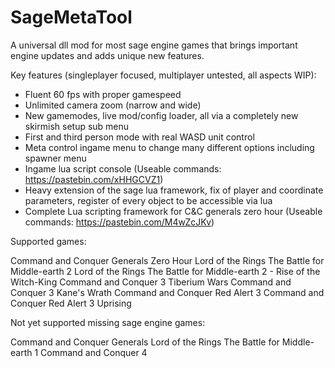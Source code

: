 # SageMetaTool
A universal dll mod for most sage engine games that brings important engine updates and adds unique new features.


Key features (singleplayer focused, multiplayer untested, all aspects WIP):
- Fluent 60 fps with proper gamespeed
- Unlimited camera zoom (narrow and wide)
- New gamemodes, live mod/config loader, all via a completely new skirmish setup sub menu
- First and third person mode with real WASD unit control
- Meta control ingame menu to change many different options including spawner menu
- Ingame lua script console (Useable commands: https://pastebin.com/xHHGCVZ1)
- Heavy extension of the sage lua framework, fix of player and coordinate parameters, register of every object to be accessible via lua
- Complete Lua scripting framework for C&C generals zero hour (Useable commands: https://pastebin.com/M4wZcJKv)


Supported games:

Command and Conquer Generals Zero Hour
Lord of the Rings The Battle for Middle-earth 2
Lord of the Rings The Battle for Middle-earth 2 - Rise of the Witch-King
Command and Conquer 3 Tiberium Wars
Command and Conquer 3 Kane's Wrath
Command and Conquer Red Alert 3
Command and Conquer Red Alert 3 Uprising

Not yet supported missing sage engine games:

Command and Conquer Generals
Lord of the Rings The Battle for Middle-earth 1
Command and Conquer 4
